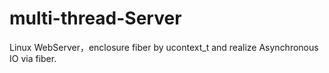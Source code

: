 # multi-thread-Server
Linux WebServer，enclosure fiber by ucontext_t and realize Asynchronous IO via fiber.
